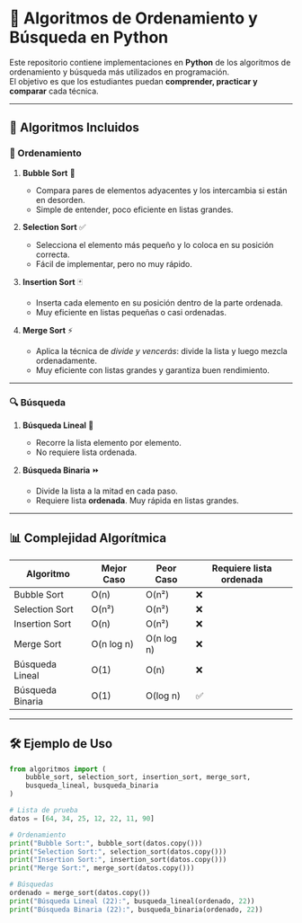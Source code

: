 # 📘 Algoritmos de Ordenamiento y Búsqueda en Python

Este repositorio contiene implementaciones en **Python** de los algoritmos de ordenamiento y búsqueda más utilizados en programación.  
El objetivo es que los estudiantes puedan **comprender, practicar y comparar** cada técnica.

---

## 🚀 Algoritmos Incluidos

### 🔄 Ordenamiento
1. **Bubble Sort** 🫧  
   - Compara pares de elementos adyacentes y los intercambia si están en desorden.  
   - Simple de entender, poco eficiente en listas grandes.  

2. **Selection Sort** ✅  
   - Selecciona el elemento más pequeño y lo coloca en su posición correcta.  
   - Fácil de implementar, pero no muy rápido.  

3. **Insertion Sort** 🃏  
   - Inserta cada elemento en su posición dentro de la parte ordenada.  
   - Muy eficiente en listas pequeñas o casi ordenadas.  

4. **Merge Sort** ⚡  
   - Aplica la técnica de *divide y vencerás*: divide la lista y luego mezcla ordenadamente.  
   - Muy eficiente con listas grandes y garantiza buen rendimiento.  

---

### 🔍 Búsqueda
1. **Búsqueda Lineal** 🔎  
   - Recorre la lista elemento por elemento.  
   - No requiere lista ordenada.  

2. **Búsqueda Binaria** ⏩  
   - Divide la lista a la mitad en cada paso.  
   - Requiere lista **ordenada**. Muy rápida en listas grandes.  

---

## 📊 Complejidad Algorítmica

| Algoritmo           | Mejor Caso | Peor Caso | Requiere lista ordenada |
|---------------------|------------|-----------|--------------------------|
| Bubble Sort         | O(n)       | O(n²)     | ❌ |
| Selection Sort      | O(n²)      | O(n²)     | ❌ |
| Insertion Sort      | O(n)       | O(n²)     | ❌ |
| Merge Sort          | O(n log n) | O(n log n)| ❌ |
| Búsqueda Lineal     | O(1)       | O(n)      | ❌ |
| Búsqueda Binaria    | O(1)       | O(log n)  | ✅ |

---

## 🛠 Ejemplo de Uso

```python
from algoritmos import (
    bubble_sort, selection_sort, insertion_sort, merge_sort,
    busqueda_lineal, busqueda_binaria
)

# Lista de prueba
datos = [64, 34, 25, 12, 22, 11, 90]

# Ordenamiento
print("Bubble Sort:", bubble_sort(datos.copy()))
print("Selection Sort:", selection_sort(datos.copy()))
print("Insertion Sort:", insertion_sort(datos.copy()))
print("Merge Sort:", merge_sort(datos.copy()))

# Búsquedas
ordenado = merge_sort(datos.copy())
print("Búsqueda Lineal (22):", busqueda_lineal(ordenado, 22))
print("Búsqueda Binaria (22):", busqueda_binaria(ordenado, 22))
```

